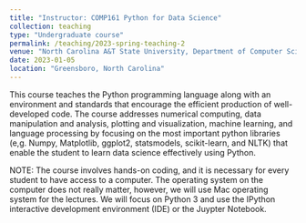 ```yaml
---
title: "Instructor: COMP161 Python for Data Science"
collection: teaching
type: "Undergraduate course"
permalink: /teaching/2023-spring-teaching-2
venue: "North Carolina A&T State University, Department of Computer Science"
date: 2023-01-05
location: "Greensboro, North Carolina"
---
```

This course teaches the Python programming language along with an environment and standards that encourage the efficient production of well-developed code. The course addresses numerical computing, data manipulation and analysis, plotting and visualization, machine learning, and language processing by focusing on the most important python libraries (e,g. Numpy, Matplotlib, ggplot2, statsmodels, scikit-learn, and NLTK) that enable the student to learn data science effectively using Python.

NOTE: The course involves hands-on coding, and it is necessary for every student to have access to a computer. The operating system on the computer does not really matter, however, we will use Mac operating system for the lectures. We will focus on Python 3 and use the IPython interactive development environment (IDE) or the Juypter Notebook. 

